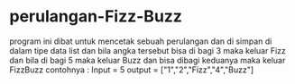 # perulangan-Fizz-Buzz
program ini dibat untuk mencetak sebuah perulangan dan di simpan di dalam tipe data list dan bila angka tersebut bisa di bagi 3 maka keluar Fizz dan bila di bagi 5 maka keluar Buzz dan bisa dibagi keduanya maka keluar FizzBuzz contohnya : Input = 5 output =  ["1","2","Fizz","4","Buzz"]
